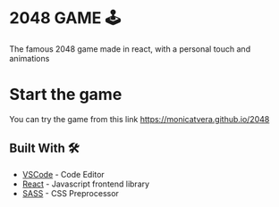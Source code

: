 # 2048 GAME 🕹

The famous 2048 game made in react, with a personal touch and animations

# Start the game
You can try the game from this link
   https://monicatvera.github.io/2048
     
## Built With 🛠️

* [VSCode](https://code.visualstudio.com/) - Code Editor
* [React](https://beta.reactjs.org/) - Javascript frontend library
* [SASS](https://sass-lang.com/) - CSS Preprocessor

